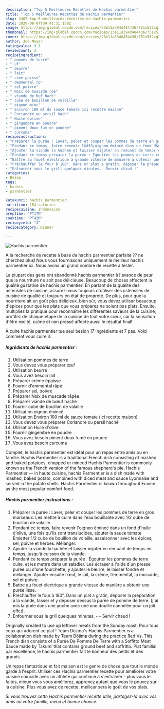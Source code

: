 ```yaml
---
description: "Top 5 Meilleures Recettes de Hachis parmentier"
title: "Top 5 Meilleures Recettes de Hachis parmentier"
slug: 3407-top-5-meilleures-recettes-de-hachis-parmentier
date: 2020-08-07T09:41:31.158Z
image: https://img-global.cpcdn.com/recipes/23e11a394d484436/751x532cq70/hachis-parmentier-photo-principale-de-la-recette.jpg
thumbnail: https://img-global.cpcdn.com/recipes/23e11a394d484436/751x532cq70/hachis-parmentier-photo-principale-de-la-recette.jpg
cover: https://img-global.cpcdn.com/recipes/23e11a394d484436/751x532cq70/hachis-parmentier-photo-principale-de-la-recette.jpg
author: Joe Meyer
ratingvalue: 3.3
reviewcount: 3
recipeingredient:
- " pommes de terre"
- " uf"
- " beurre"
- " lait"
- " crme paisse"
- " demmental rp"
- " sel poivre"
- " Noix de muscade rpe"
- " viande de buf hach"
- " cube de bouillon de volaille"
- " oignon minc"
- " Environ 100 ml de sauce tomate ici recette maison"
- " Coriandre ou persil hach"
- " Huile dolive"
- " gingembre en poudre"
- " piment doux fum en poudre"
- " curcuma"
recipeinstructions:
- "Préparer la purée : Laver, peler et couper les pommes de terre en gros morceaux. Les mettre à cuire dans l&#39;eau bouillante avec 1/2 cube de bouillon de volaille."
- "Pendant ce temps, faire revenir l&#39;oignon émincé dans un fond d&#39;huile d&#39;olive, une fois qu&#39;ils sont translucides, ajouter la sauce tomate. Émietter 1/2 cube de bouillon de volaille, assaisonner avec les épices, sel, poivre et herbes. Mélanger."
- "Ajouter la viande la hachée et laisser mijoter en remuant de temps en temps, jusqu&#39;à cuisson de la viande."
- "Pendant ce temps préparer la purée : Égoutter les pommes de terre cuite, et les mettre dans un saladier. Les écraser à l&#39;aide d&#39;un presse purée ou d&#39;une fourchette, y ajouter le beurre, le laisser fondre et mélanger. Ajouter ensuite l’œuf, le lait, la crème, l’emmental, la muscade, sel et poivre."
- "Battre au fouet électrique à grande vitesse de manière a obtenir une purée lisse."
- "Préchauffer le four à 180°. Dans un plat a gratin, déposer la préparation à la viande, tasser et y déposer dessus la purée de pomme de terre. (j&#39;ai mis la puée dans une poche avec une une douille cannelée pour un joli effet)."
- "Enfourner sous le grill quelques minutes.  Servir chaud !"
categories:
- Resep
tags:
- hachis
- parmentier

katakunci: hachis parmentier 
nutrition: 154 calories
recipecuisine: Indonesian
preptime: "PT17M"
cooktime: "PT42M"
recipeyield: "3"
recipecategory: Dinner

---
```



![Hachis parmentier](https://img-global.cpcdn.com/recipes/23e11a394d484436/751x532cq70/hachis-parmentier-photo-principale-de-la-recette.jpg)

A la recherche de recette à base de hachis parmentier parfaite ?? ne cherchez plus! Nous vous fournissons uniquement le meilleur hachis parmentier ici. Nous avons un grand nombre de recette à tester.

La plupart des gens ont abandonné hachis parmentier à l'avance de peur que la nourriture ne soit pas délicieuse. Beaucoup de choses affectent la qualité gustative de hachis parmentier! En partant de la qualité des ustensiles de cuisine, assurez-vous toujours d'utiliser des ustensiles de cuisine de qualité et toujours en état de propreté. De plus, pour que la nourriture ait un goût plus délicieux, bien sûr, vous devez utiliser beaucoup d'épices pour que les plats que vous préparez ne soient pas plats. Ensuite, multipliez la pratique pour reconnaître les différentes saveurs de la cuisine, profitez de chaque étape de la cuisine de tout votre cœur, car la sensation d'être excité, calme et non pressé affecte aussi le résultat final!

<!--inarticleads1-->

À cuire hachis parmentier tue seul besion 17 Ingrédients et 7 pas. Voici comment vous cuire il.

##### Ingrédients de hachis parmentier :

1. Utilisation  pommes de terre
1. Vous devez vous préparer  œuf
1. Utilisation  beurre
1. Vous avez besoin  lait
1. Préparer  crème épaisse
1. Fournir  d&#39;emmental râpé
1. Préparer  sel, poivre
1. Préparer  Noix de muscade râpée
1. Préparer  viande de bœuf haché
1. Fournir  cube de bouillon de volaille
1. Utilisation  oignon émincé
1. Utilisation  Environ 100 ml de sauce tomate (ici recette maison)
1. Vous devez vous préparer  Coriandre ou persil haché
1. Utilisation  Huile d&#39;olive
1. Fournir  gingembre en poudre
1. Vous avez besoin  piment doux fumé en poudre
1. Vous avez besoin  curcuma


Complet, le hachis parmentier est idéal pour un repas entre amis ou en famille. Hachis Parmentier is a traditional French dish consisting of mashed and baked potatoes, chopped or minced Hachis Parmentier is commonly known as the French version of the famous shepherd&#39;s pie. Hachis Parmentier — In haute cuisine, hachis Parmentier is a dish made with mashed, baked potato, combined with diced meat and sauce Lyonnaise and served in the potato shells. Hachis Parmentier is known throughout France as the most popular comfort food. 

<!--inarticleads2-->

##### Hachis parmentier instructions :

1. Préparer la purée : Laver, peler et couper les pommes de terre en gros morceaux. Les mettre à cuire dans l&#39;eau bouillante avec 1/2 cube de bouillon de volaille.
1. Pendant ce temps, faire revenir l&#39;oignon émincé dans un fond d&#39;huile d&#39;olive, une fois qu&#39;ils sont translucides, ajouter la sauce tomate. Émietter 1/2 cube de bouillon de volaille, assaisonner avec les épices, sel, poivre et herbes. Mélanger.
1. Ajouter la viande la hachée et laisser mijoter en remuant de temps en temps, jusqu&#39;à cuisson de la viande.
1. Pendant ce temps préparer la purée : Égoutter les pommes de terre cuite, et les mettre dans un saladier. Les écraser à l&#39;aide d&#39;un presse purée ou d&#39;une fourchette, y ajouter le beurre, le laisser fondre et mélanger. Ajouter ensuite l’œuf, le lait, la crème, l’emmental, la muscade, sel et poivre.
1. Battre au fouet électrique à grande vitesse de manière a obtenir une purée lisse.
1. Préchauffer le four à 180°. Dans un plat a gratin, déposer la préparation à la viande, tasser et y déposer dessus la purée de pomme de terre. (j&#39;ai mis la puée dans une poche avec une une douille cannelée pour un joli effet).
1. Enfourner sous le grill quelques minutes. -  - Servir chaud !


Originally created to use up leftover meats from the Sunday roast. Pour tous ceux qui adorent ce plat ! Team Dōjima&#39;s Hachis Parmentier is a collaboration dish made by Team Dōjima during the practice Red Vs. This French dish consists of a Purée De Pomme De Terre with a Soffitto Meat Sauce made by Takumi that contains ground beef and soffritto. Plat familial par excellence, le hachis parmentier fait le bonheur des petits et des grands. 

<!--inarticleads1-->

<p>
Un repas fantastique et fait maison est le genre de chose que tout le monde garde à l'esprit. Utiliser ces Hachis parmentier recette pour améliorer votre cuisine coïncide avec un athlète qui continue à s'entraîner - plus vous le faites, mieux vous vous améliorez, apprenez autant que vous le pouvez sur la cuisine. Plus vous avez de recette, meilleur sera le goût de vos plats.
</p>

<p>
<i>Si vous trouvez cette Hachis parmentier recette utile, partagez-la avec vos amis ou votre famille, merci et bonne chance.</i>
</p>

